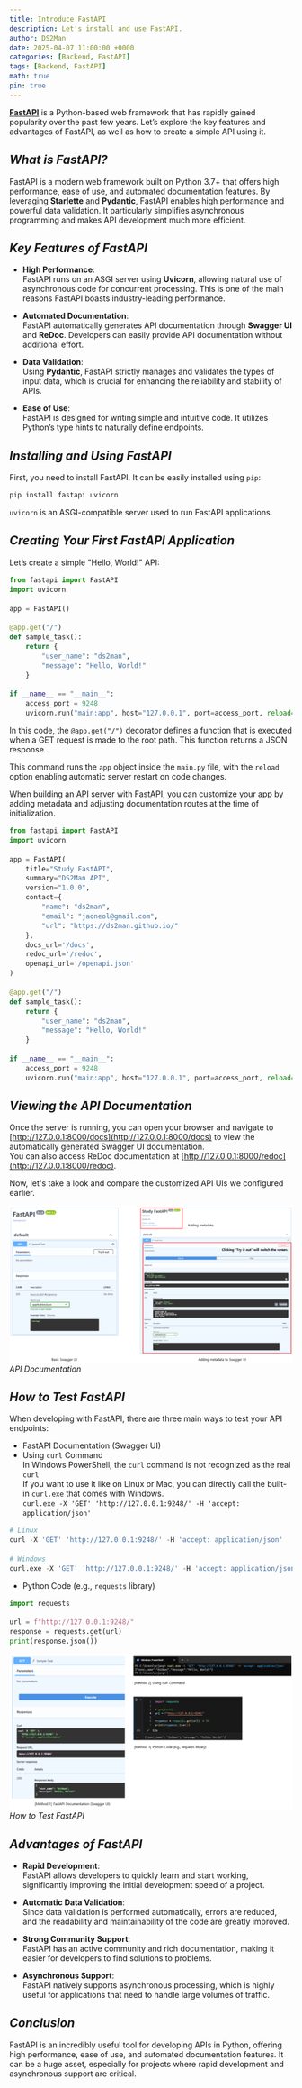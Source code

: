 ```yaml
---
title: Introduce FastAPI
description: Let's install and use FastAPI.
author: DS2Man
date: 2025-04-07 11:00:00 +0000
categories: [Backend, FastAPI]
tags: [Backend, FastAPI]
math: true
pin: true
---
```


**[FastAPI](https://fastapi.tiangolo.com/)** is a Python-based web framework that has rapidly gained popularity over the past few years. Let’s explore the key features and advantages of FastAPI, as well as how to create a simple API using it.

## *What is FastAPI?*

FastAPI is a modern web framework built on Python 3.7+ that offers high performance, ease of use, and automated documentation features. By leveraging **Starlette** and **Pydantic**, FastAPI enables high performance and powerful data validation. It particularly simplifies asynchronous programming and makes API development much more efficient.

<!--
FastAPI는 Python 3.7+을 기반으로 한 현대적인 웹 프레임워크로, 고성능, 쉬운 사용성, 자동화된 문서화 기능을 제공한다. FastAPI는 Starlette과 Pydantic을 사용하여 높은 성능과 강력한 데이터 검증을 가능하게 한다. 이 프레임워크는 특히 비동기 프로그래밍을 쉽게 할 수 있게 해주며, API 개발을 더욱 효율적으로 만들어준다.
-->

## *Key Features of FastAPI*

- **High Performance**:  
    FastAPI runs on an ASGI server using **Uvicorn**, allowing natural use of asynchronous code for concurrent processing. This is one of the main reasons FastAPI boasts industry-leading performance.
    
- **Automated Documentation**:  
    FastAPI automatically generates API documentation through **Swagger UI** and **ReDoc**. Developers can easily provide API documentation without additional effort.
    
- **Data Validation**:  
    Using **Pydantic**, FastAPI strictly manages and validates the types of input data, which is crucial for enhancing the reliability and stability of APIs.
    
- **Ease of Use**:  
    FastAPI is designed for writing simple and intuitive code. It utilizes Python’s type hints to naturally define endpoints.

<!--
고성능: FastAPI는 Uvicorn을 통해 ASGI 서버에서 실행되며, 동시성 처리를 위해 비동기 코드를 자연스럽게 사용할 수 있다. 이는 FastAPI가 업계 최고 수준의 성능을 자랑하는 이유 중 하나이다.
자동화된 문서화: FastAPI는 Swagger UI와 ReDoc를 통해 자동으로 API 문서를 생성해 준다. 개발자는 별도의 작업 없이 API 문서를 제공할 수 있어 매우 편리하다.
데이터 검증: Pydantic을 사용하여 입력 데이터의 타입을 엄격하게 관리하고 검증할 수 있다. 이는 API의 신뢰성과 안정성을 높이는 중요한 요소이다.
쉬운 사용성: FastAPI는 간결하고 직관적인 코드 작성이 가능하게 설계되었다. Python의 타입 힌트를 활용하여 자연스럽게 엔드포인트를 정의할 수 있다.
-->

## *Installing and Using FastAPI*

First, you need to install FastAPI. It can be easily installed using `pip`:

```bash
pip install fastapi uvicorn
```

`uvicorn` is an ASGI-compatible server used to run FastAPI applications.

## *Creating Your First FastAPI Application*

Let’s create a simple "Hello, World!" API:

```python
from fastapi import FastAPI
import uvicorn

app = FastAPI()

@app.get("/")
def sample_task():
    return {
        "user_name": "ds2man",
        "message": "Hello, World!"
    }

if __name__ == "__main__":
    access_port = 9248
    uvicorn.run("main:app", host="127.0.0.1", port=access_port, reload=True)
```

In this code, the `@app.get("/")` decorator defines a function that is executed when a GET request is made to the root path. This function returns a JSON response .

This command runs the `app` object inside the `main.py` file, with the `reload` option enabling automatic server restart on code changes.

When building an API server with FastAPI, you can customize your app by adding metadata and adjusting documentation routes at the time of initialization.  

```python
from fastapi import FastAPI
import uvicorn

app = FastAPI(
    title="Study FastAPI",
    summary="DS2Man API",
    version="1.0.0",
    contact={
        "name": "ds2man",
        "email": "jaoneol@gmail.com",
        "url": "https://ds2man.github.io/"
    },
    docs_url='/docs',
    redoc_url='/redoc',
    openapi_url='/openapi.json'
)

@app.get("/")
def sample_task():
    return {
        "user_name": "ds2man",
        "message": "Hello, World!"
    }

if __name__ == "__main__":
    access_port = 9248
    uvicorn.run("main:app", host="127.0.0.1", port=access_port, reload=True)
```

## *Viewing the API Documentation*

Once the server is running, you can open your browser and navigate to [http://127.0.0.1:8000/docs](http://127.0.0.1:8000/docs) to view the automatically generated Swagger UI documentation.  
You can also access ReDoc documentation at [http://127.0.0.1:8000/redoc](http://127.0.0.1:8000/redoc).

Now, let's take a look and compare the customized API UIs we configured earlier.

![API Documentation](/assets/img/fastapi/2025-04-07-FastAPI1_1.png)
_API Documentation_

## *How to Test FastAPI*

When developing with FastAPI, there are three main ways to test your API endpoints:

- FastAPI Documentation (Swagger UI)
- Using `curl` Command      
  In Windows PowerShell, the `curl` command is not recognized as the real `curl`    
  If you want to use it like on Linux or Mac,  you can directly call the built-in `curl.exe` that comes with Windows.    
  `curl.exe -X 'GET' 'http://127.0.0.1:9248/' -H 'accept: application/json'`    

```python
# Linux
curl -X 'GET' 'http://127.0.0.1:9248/' -H 'accept: application/json'

# Windows
curl.exe -X 'GET' 'http://127.0.0.1:9248/' -H 'accept: application/json'
```

- Python Code (e.g., `requests` library)

```python
import requests

url = f"http://127.0.0.1:9248/"
response = requests.get(url)
print(response.json())
```

![How to Test FastAPI](/assets/img/fastapi/2025-04-07-FastAPI1_2.png)
_How to Test FastAPI_

## *Advantages of FastAPI*

- **Rapid Development**:  
    FastAPI allows developers to quickly learn and start working, significantly improving the initial development speed of a project.
    
- **Automatic Data Validation**:  
    Since data validation is performed automatically, errors are reduced, and the readability and maintainability of the code are greatly improved.
    
- **Strong Community Support**:  
    FastAPI has an active community and rich documentation, making it easier for developers to find solutions to problems.
    
- **Asynchronous Support**:  
    FastAPI natively supports asynchronous processing, which is highly useful for applications that need to handle large volumes of traffic.
    

## *Conclusion*

FastAPI is an incredibly useful tool for developing APIs in Python, offering high performance, ease of use, and automated documentation features. It can be a huge asset, especially for projects where rapid development and asynchronous support are critical.